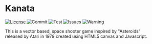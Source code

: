# Kanata
[![License](https://img.shields.io/badge/License-BSD%203--Clause-blue.svg)](https://opensource.org/licenses/BSD-3-Clause)
![Commit](https://img.shields.io/github/last-commit/hausen-wu-23/kanata)
![Test](https://img.shields.io/badge/tests-24%20passed%2C%2031%20failed-critical)
![Issues](https://img.shields.io/github/issues/hausen-wu-23/kanata)
![Warning](https://img.shields.io/badge/photosensitive-epilepsy%20warning-important)

This is a vector based, space shooter game inspired by "Asteroids" released by Atari in 1979 created using HTML5 canvas and Javascript.
